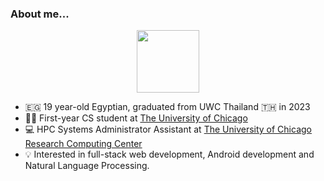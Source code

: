 ### About me...


<div id="header" align="center">
  <img src="https://media.giphy.com/media/JyyUwsNClJDoI/giphy.gif" width="100" />
</div>

- 🇪🇬 19 year-old Egyptian, graduated from UWC Thailand 🇹🇭 in 2023
- 🧑‍🎓 First-year CS student at [The University of Chicago](https://www.uchicago.edu) 
- 💻 HPC Systems Administrator Assistant at [The University of Chicago Research Computing Center](https://rcc.uchicago.edu)
- 💡 Interested in full-stack web development, Android development and Natural Language Processing.
